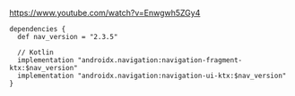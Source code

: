 https://www.youtube.com/watch?v=Enwgwh5ZGy4

```
dependencies {
  def nav_version = "2.3.5"

  // Kotlin
  implementation "androidx.navigation:navigation-fragment-ktx:$nav_version"
  implementation "androidx.navigation:navigation-ui-ktx:$nav_version"
}
```